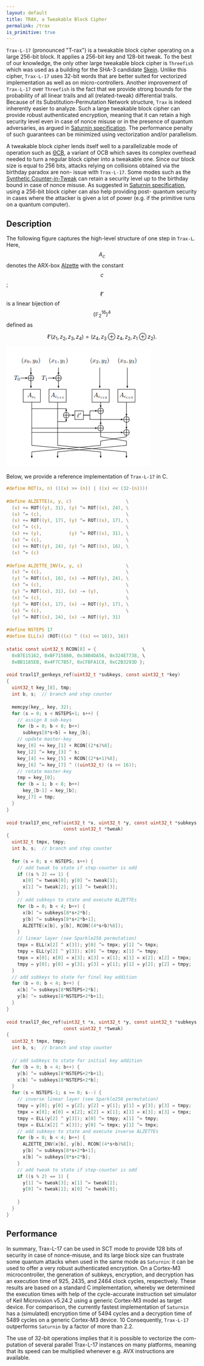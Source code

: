 ```yaml
---
layout: default
title: TRAX, a Tweakable Block Cipher
permalink: /trax
is_primitive: true
---
```


`Trax-L-17` (pronounced "T-rax") is a tweakable block cipher operating on a large 256-bit block. It applies a 256-bit key and 128-bit tweak. To the best of our knowledge, the only
other large tweakable block cipher is `Threefish` which was used as a building for
the SHA-3 candidate [Skein](https://www.schneier.com/academic/skein/). Unlike this cipher, `Trax-L-17` uses 32-bit words that
are better suited for vectorized implementation as well as on micro-controllers.
Another improvement of `Trax-L-17` over `Threefish` is the fact that we provide strong bounds for the probability of all linear trails and all (related-tweak) differential trails. Because of its Substitution-Permutation Network structure, `Trax` is indeed inherently easier to analyze. Such a large tweakable block cipher can provide robust authenticated encryption, meaning that it can retain a high security level even in case of nonce misuse or in the presence of quantum adversaries, as argued in [Saturnin specification](https://csrc.nist.gov/CSRC/media/Projects/lightweight-cryptography/documents/round-2/spec-doc-rnd2/saturnin-spec-round2.pdf). The performance penalty of such guarantees can be minimized using vectorization and/or parallelism.

A tweakable block cipher lends itself well to a parallelizable mode of operation
such as [ΘCB](https://link.springer.com/chapter/10.1007/978-3-642-21702-9_18), a variant of OCB which saves its complex overhead needed to
turn a regular block cipher into a tweakable one. Since our block size is equal to
256 bits, attacks relying on collisions obtained via the birthday paradox are non-
issue with `Trax-L-17`. Some modes such as the [Synthetic Counter-in-Tweak](https://link.springer.com/chapter/10.1007%2F978-3-662-53018-4_2)
can retain a security level up to the birthday bound in case of nonce misuse. As
suggested in [Saturnin specification](https://csrc.nist.gov/CSRC/media/Projects/lightweight-cryptography/documents/round-2/spec-doc-rnd2/saturnin-spec-round2.pdf), using a 256-bit block cipher can also help providing post-
quantum security in cases where the attacker is given a lot of power (e.g. if the
primitive runs on a quantum computer).

## Description

The following figure captures the high-level structure of one step in `Trax-L`. Here, $$A_c$$ denotes the ARX-box [Alzette](/alzette) with the constant $$c$$; $$\ell'$$ is a linear bijection of $$(\mathbb{F}_2^{16})^4$$ defined as 

$$
\ell'(z_1, z_2, z_3, z_4) = (z_4, z_3 \oplus z_4, z_2, z_1 \oplus z_2).
$$

<img src="/assets/trax.png" alt="Trax round function" />

Below, we provide a reference implementation of `Trax-L-17` in C.

```c
#define ROT(x, n) (((x) >> (n)) | ((x) << (32-(n))))

#define ALZETTE(x, y, c)                    \
  (x) += ROT((y), 31), (y) ^= ROT((x), 24), \
  (x) ^= (c),                               \
  (x) += ROT((y), 17), (y) ^= ROT((x), 17), \
  (x) ^= (c),                               \
  (x) += (y),          (y) ^= ROT((x), 31), \
  (x) ^= (c),                               \
  (x) += ROT((y), 24), (y) ^= ROT((x), 16), \
  (x) ^= (c)

#define ALZETTE_INV(x, y, c)                \
  (x) ^= (c),                               \
  (y) ^= ROT((x), 16), (x) -= ROT((y), 24), \
  (x) ^= (c),                               \
  (y) ^= ROT((x), 31), (x) -= (y),          \
  (x) ^= (c),                               \
  (y) ^= ROT((x), 17), (x) -= ROT((y), 17), \
  (x) ^= (c),                               \
  (y) ^= ROT((x), 24), (x) -= ROT((y), 31)

#define NSTEPS 17
#define ELL(x) (ROT(((x) ^ ((x) << 16)), 16))

static const uint32_t RCON[8] = {                 \
  0xB7E15162, 0xBF715880, 0x38B4DA56, 0x324E7738, \
  0xBB1185EB, 0x4F7C7B57, 0xCFBFA1C8, 0xC2B3293D };

void traxl17_genkeys_ref(uint32_t *subkeys, const uint32_t *key)
{
  uint32_t key_[8], tmp;
  int b, s;  // branch and step counter
  
  memcpy(key_, key, 32);
  for (s = 0; s < NSTEPS+1; s++) {
    // assign 8 sub-keys
    for (b = 0; b < 8; b++)
      subkeys[8*s+b] = key_[b];
    // update master-key
    key_[0] += key_[1] + RCON[(2*s)%8];
    key_[2] ^= key_[3] ^ s;
    key_[4] += key_[5] + RCON[(2*s+1)%8];
    key_[6] ^= key_[7] ^ ((uint32_t) (s << 16));
    // rotate master-key
    tmp = key_[0];
    for (b = 1; b < 8; b++)
      key_[b-1] = key_[b];
    key_[7] = tmp;
  }
}

void traxl17_enc_ref(uint32_t *x, uint32_t *y, const uint32_t *subkeys,
                     const uint32_t *tweak)
{
  uint32_t tmpx, tmpy;
  int b, s;  // branch and step counter
  
  for (s = 0; s < NSTEPS; s++) {
    // add tweak to state if step-counter is odd
    if ((s % 2) == 1) {
      x[0] ^= tweak[0]; y[0] ^= tweak[1];
      x[1] ^= tweak[2]; y[1] ^= tweak[3];
    }
    // add subkeys to state and execute ALZETTEs
    for (b = 0; b < 4; b++) {
      x[b] ^= subkeys[8*s+2*b];
      y[b] ^= subkeys[8*s+2*b+1];
      ALZETTE(x[b], y[b], RCON[(4*s+b)%8]);
    }
    // linear layer (see Sparkle256 permutation)
    tmpx = ELL(x[2] ^ x[3]); y[0] ^= tmpx; y[1] ^= tmpx;
    tmpy = ELL(y[2] ^ y[3]); x[0] ^= tmpy; x[1] ^= tmpy;
    tmpx = x[0]; x[0] = x[3]; x[3] = x[1]; x[1] = x[2]; x[2] = tmpx;
    tmpy = y[0]; y[0] = y[3]; y[3] = y[1]; y[1] = y[2]; y[2] = tmpy;
  }
  // add subkeys to state for final key addition
  for (b = 0; b < 4; b++) {
    x[b] ^= subkeys[8*NSTEPS+2*b];
    y[b] ^= subkeys[8*NSTEPS+2*b+1];
  }
}

void traxl17_dec_ref(uint32_t *x, uint32_t *y, const uint32_t *subkeys,
                     const uint32_t *tweak)
{
  uint32_t tmpx, tmpy;
  int b, s;  // branch and step counter
  
  // add subkeys to state for initial key addition
  for (b = 0; b < 4; b++) {
    y[b] ^= subkeys[8*NSTEPS+2*b+1];
    x[b] ^= subkeys[8*NSTEPS+2*b];
  }
  for (s = NSTEPS-1; s >= 0; s--) {
    // inverse linear layer (see Sparkle256 permutation)
    tmpy = y[0]; y[0] = y[2]; y[2] = y[1]; y[1] = y[3]; y[3] = tmpy;
    tmpx = x[0]; x[0] = x[2]; x[2] = x[1]; x[1] = x[3]; x[3] = tmpx;
    tmpy = ELL(y[2] ^ y[3]); x[0] ^= tmpy; x[1] ^= tmpy;
    tmpx = ELL(x[2] ^ x[3]); y[0] ^= tmpx; y[1] ^= tmpx;
    // add subkeys to state and execute inverse ALZETTEs
    for (b = 0; b < 4; b++) {
      ALZETTE_INV(x[b], y[b], RCON[(4*s+b)%8]);
      y[b] ^= subkeys[8*s+2*b+1];
      x[b] ^= subkeys[8*s+2*b];
    }
    // add tweak to state if step-counter is odd
    if ((s % 2) == 1) {
      y[1] ^= tweak[3]; x[1] ^= tweak[2];
      y[0] ^= tweak[1]; x[0] ^= tweak[0];
       
    }
  }
}
```

## Performance

In summary, Trax-L-17 can be used in SCT mode to provide 128 bits of
security in case of nonce-misuse, and its large block size can frustrate some
quantum attacks when used in the same mode as `Saturnin`: it can be used to
offer a very robust authenticated encryption. On a Cortex-M3 microcontroller,
the generation of subkeys, encryption, and decryption has an execution time
of 925, 2435, and 2464 clock cycles, respectively. These results are based on a
standard C implementation, whereby we determined the execution times with
help of the cycle-accurate instruction set simulator of Keil Microvision v5.24.2
using a generic Cortex-M3 model as target device. For comparison, the currently
fastest implementation of `Saturnin` has a (simulated) encryption time of 5494
cycles and a decryption time of 5489 cycles on a generic Cortex-M3 device. 10
Consequently, `Trax-L-17` outperforms `Saturnin` by a factor of more than 2.2.

The use of 32-bit operations implies that it is possible to vectorize the com-
putation of several parallel Trax-L-17 instances on many platforms, meaning
that its speed can be multiplied whenever e.g. AVX instructions are available.
